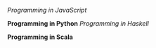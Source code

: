*Programming in JavaScript*

**Programming in Python**
*Programming in Haskell*

**Programming in Scala**

